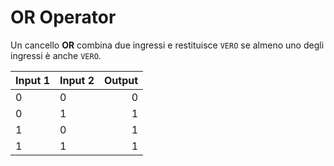 # OR Operator

Un cancello **OR** combina due ingressi e restituisce `VERO` se almeno uno degli ingressi è anche `VERO`.

| Input 1 | Input 2 | Output |
| ------- | ------- | ------:|
| 0       | 0       |      0 |
| 0       | 1       |      1 |
| 1       | 0       |      1 |
| 1       | 1       |      1 |